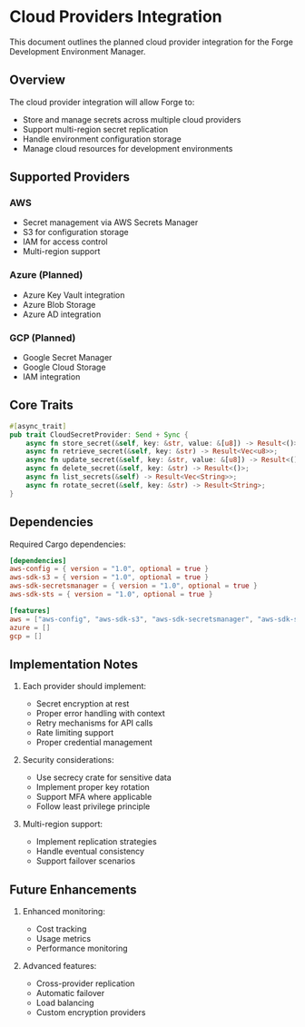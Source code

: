 # Cloud Providers Integration

This document outlines the planned cloud provider integration for the Forge Development Environment Manager.

## Overview

The cloud provider integration will allow Forge to:
- Store and manage secrets across multiple cloud providers
- Support multi-region secret replication
- Handle environment configuration storage
- Manage cloud resources for development environments

## Supported Providers

### AWS
- Secret management via AWS Secrets Manager
- S3 for configuration storage
- IAM for access control
- Multi-region support

### Azure (Planned)
- Azure Key Vault integration
- Azure Blob Storage
- Azure AD integration

### GCP (Planned)
- Google Secret Manager
- Google Cloud Storage
- IAM integration

## Core Traits

```rust
#[async_trait]
pub trait CloudSecretProvider: Send + Sync {
    async fn store_secret(&self, key: &str, value: &[u8]) -> Result<()>;
    async fn retrieve_secret(&self, key: &str) -> Result<Vec<u8>>;
    async fn update_secret(&self, key: &str, value: &[u8]) -> Result<()>;
    async fn delete_secret(&self, key: &str) -> Result<()>;
    async fn list_secrets(&self) -> Result<Vec<String>>;
    async fn rotate_secret(&self, key: &str) -> Result<String>;
}
```

## Dependencies

Required Cargo dependencies:
```toml
[dependencies]
aws-config = { version = "1.0", optional = true }
aws-sdk-s3 = { version = "1.0", optional = true }
aws-sdk-secretsmanager = { version = "1.0", optional = true }
aws-sdk-sts = { version = "1.0", optional = true }

[features]
aws = ["aws-config", "aws-sdk-s3", "aws-sdk-secretsmanager", "aws-sdk-sts"]
azure = []
gcp = []
```

## Implementation Notes

1. Each provider should implement:
   - Secret encryption at rest
   - Proper error handling with context
   - Retry mechanisms for API calls
   - Rate limiting support
   - Proper credential management

2. Security considerations:
   - Use secrecy crate for sensitive data
   - Implement proper key rotation
   - Support MFA where applicable
   - Follow least privilege principle

3. Multi-region support:
   - Implement replication strategies
   - Handle eventual consistency
   - Support failover scenarios

## Future Enhancements

1. Enhanced monitoring:
   - Cost tracking
   - Usage metrics
   - Performance monitoring

2. Advanced features:
   - Cross-provider replication
   - Automatic failover
   - Load balancing
   - Custom encryption providers
